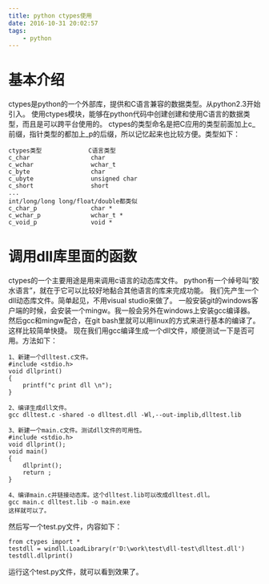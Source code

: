 ```yaml
---
title: python ctypes使用
date: 2016-10-31 20:02:57
tags:
	- python
---
```

# 基本介绍
ctypes是python的一个外部库，提供和C语言兼容的数据类型。从python2.3开始引入。
使用ctypes模块，能够在python代码中创建创建和使用C语言的数据类型，而且是可以跨平台使用的。
ctypes的类型命名是把C应用的类型前面加上c\_前缀，指针类型的都加上\_p的后缀，所以记忆起来也比较方便。类型如下：

```
ctypes类型             C语言类型 
c_char                 char    
c_wchar                wchar_t
c_byte                 char
c_ubyte                unsigned char
c_short                short
...
int/long/long long/float/double都类似
c_char_p               char *
c_wchar_p              wchar_t *
c_void_p               void *
```
# 调用dll库里面的函数
ctypes的一个主要用途是用来调用c语言的动态库文件。
python有一个绰号叫“胶水语言”，就在于它可以比较好地黏合其他语言的库来完成功能。
我们先产生一个dll动态库文件。简单起见，不用visual studio来做了。
一般安装git的windows客户端的时候，会安装一个mingw。我一般会另外在windows上安装gcc编译器。
然后gcc和mingw配合，在git bash里就可以用linux的方式来进行基本的编译了。这样比较简单快捷。
现在我们用gcc编译生成一个dll文件，顺便测试一下是否可用。方法如下：

```
1、新建一个dlltest.c文件。
#include <stdio.h>
void dllprint()
{
	printf("c print dll \n");
}

2、编译生成dll文件。
gcc dlltest.c -shared -o dlltest.dll -Wl,--out-implib,dlltest.lib

3、新建一个main.c文件。测试dll文件的可用性。
#include <stdio.h>
void dllprint();
void main()
{
	dllprint();
	return ;
}

4、编译main.c并链接动态库。这个dlltest.lib可以改成dlltest.dll。
gcc main.c dlltest.lib -o main.exe
这样就可以了。
```
然后写一个test.py文件，内容如下：
```
from ctypes import *
testdll = windll.LoadLibrary(r'D:\work\test\dll-test\dlltest.dll')
testdll.dllprint()
```
运行这个test.py文件，就可以看到效果了。




